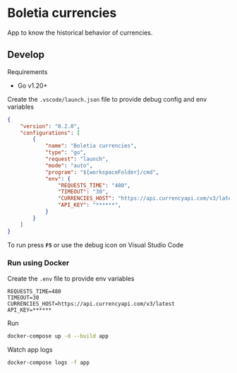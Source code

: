 # Boletia currencies

App to know the historical behavior of currencies.

## Develop

Requirements

- Go v1.20+

Create the `.vscode/launch.json` file to provide debug config and env variables

```json
{
    "version": "0.2.0",
    "configurations": [
        {
            "name": "Boletia currencies",
            "type": "go",
            "request": "launch",
            "mode": "auto",
            "program": "${workspaceFolder}/cmd",
            "env": {
                "REQUESTS_TIME": "480",
                "TIMEOUT": "30",
                "CURRENCIES_HOST": "https://api.currencyapi.com/v3/latest",
                "API_KEY": "******",
            }
        }
    ]
}
```

To run press **`F5`** or use the debug icon on Visual Studio Code

### Run using Docker

Create the `.env` file to provide env variables

```
REQUESTS_TIME=480
TIMEOUT=30
CURRENCIES_HOST=https://api.currencyapi.com/v3/latest
API_KEY=******
```

Run

```bash
docker-compose up -d --build app
```

Watch app logs

```bash
docker-compose logs -f app
```
